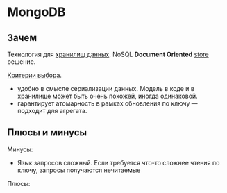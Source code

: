 # MongoDB

## Зачем

Технология для [хранилищ данных](../../arch/system.class/store.md).
NoSQL __Document Oriented__ [store](../store.nosql.md) решение.

[Критерии выбора](../../arch/system.class/store.md#критерии-выбора).

- удобно в смысле сериализации данных. Модель в коде и в хранилище может быть очень похожей, иногда одинаковой.
- гарантирует атомарность в рамках обновления по ключу — подходит для агрегата.

## Плюсы и минусы

Минусы:

- Язык запросов сложный. Если требуется что-то сложнее чтения по ключу, запросы получаются нечитаемые

Плюсы:
